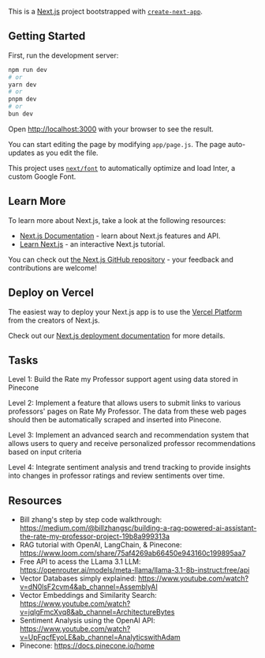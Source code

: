 This is a [Next.js](https://nextjs.org/) project bootstrapped with [`create-next-app`](https://github.com/vercel/next.js/tree/canary/packages/create-next-app).

## Getting Started

First, run the development server:

```bash
npm run dev
# or
yarn dev
# or
pnpm dev
# or
bun dev
```

Open [http://localhost:3000](http://localhost:3000) with your browser to see the result.

You can start editing the page by modifying `app/page.js`. The page auto-updates as you edit the file.

This project uses [`next/font`](https://nextjs.org/docs/basic-features/font-optimization) to automatically optimize and load Inter, a custom Google Font.

## Learn More

To learn more about Next.js, take a look at the following resources:

- [Next.js Documentation](https://nextjs.org/docs) - learn about Next.js features and API.
- [Learn Next.js](https://nextjs.org/learn) - an interactive Next.js tutorial.

You can check out [the Next.js GitHub repository](https://github.com/vercel/next.js/) - your feedback and contributions are welcome!

## Deploy on Vercel

The easiest way to deploy your Next.js app is to use the [Vercel Platform](https://vercel.com/new?utm_medium=default-template&filter=next.js&utm_source=create-next-app&utm_campaign=create-next-app-readme) from the creators of Next.js.

Check out our [Next.js deployment documentation](https://nextjs.org/docs/deployment) for more details.

## Tasks

Level 1: Build the Rate my Professor support agent using data stored in Pinecone

Level 2: Implement a feature that allows users to submit links to various professors' pages on Rate My Professor. The data from these web pages should then be automatically scraped and inserted into Pinecone.

Level 3: Implement an advanced search and recommendation system that allows users to query and receive personalized professor recommendations based on input criteria

Level 4: Integrate sentiment analysis and trend tracking to provide insights into changes in professor ratings and review sentiments over time.

## Resources

- Bill zhang's step by step code walkthrough: https://medium.com/@billzhangsc/building-a-rag-powered-ai-assistant-the-rate-my-professor-project-19b8a999313a
- RAG tutorial with OpenAI, LangChain, & Pinecone: https://www.loom.com/share/75af4269ab66450e943160c199895aa7
- Free API to acess the LLama 3.1 LLM: https://openrouter.ai/models/meta-llama/llama-3.1-8b-instruct:free/api
- Vector Databases simply explained: https://www.youtube.com/watch?v=dN0lsF2cvm4&ab_channel=AssemblyAI
- Vector Embeddings and Similarity Search: https://www.youtube.com/watch?v=jqlgFmcXvq8&ab_channel=ArchitectureBytes
- Sentiment Analysis using the OpenAI API: https://www.youtube.com/watch?v=UpFqcfEyoLE&ab_channel=AnalyticswithAdam
- Pinecone: https://docs.pinecone.io/home
